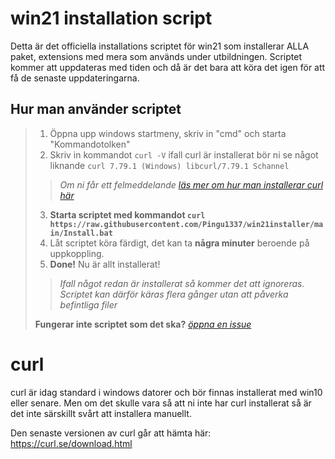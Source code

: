 # win21 installation script

 Detta är det officiella installations scriptet för win21 som installerar ALLA paket, extensions med mera som används under utbildningen.
 Scriptet kommer att uppdateras med tiden och då är det bara att köra det igen för att få de senaste uppdateringarna.

## Hur man använder scriptet

> 1. Öppna upp windows startmeny, skriv in "cmd" och starta "Kommandotolken"
> 2. Skriv in kommandot ``curl -V`` ifall curl är installerat bör ni se något liknande ``curl 7.79.1 (Windows) libcurl/7.79.1 Schannel``
  > > *Om ni får ett felmeddelande [läs mer om hur man installerar curl här](#curl)*
> 3. **Starta scriptet med kommandot ``curl https://raw.githubusercontent.com/Pingu1337/win21installer/main/Install.bat``**
> 4. Låt scriptet köra färdigt, det kan ta **några minuter** beroende på uppkoppling.
> 6. **Done!** Nu är allt installerat!
>
> > *Ifall något redan är installerat så kommer det att ignoreras. Scriptet kan därför käras flera gånger utan att påverka befintliga filer*
> 
> **Fungerar inte scriptet som det ska?** *[öppna en issue](https://github.com/Pingu1337/win21installer/issues/new)*


# curl
curl är idag standard i windows datorer och bör finnas installerat med win10 eller senare.
Men om det skulle vara så att ni inte har curl installerat så är det inte särskillt svårt att installera manuellt.

Den senaste versionen av curl går att hämta här: https://curl.se/download.html
